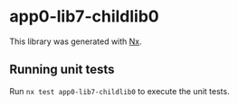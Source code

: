 # app0-lib7-childlib0

This library was generated with [Nx](https://nx.dev).

## Running unit tests

Run `nx test app0-lib7-childlib0` to execute the unit tests.
